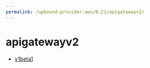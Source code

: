```yaml
---
permalink: /upbound-provider-aws/0.21/apigatewayv2/
---
```


# apigatewayv2



* [v1beta1](v1beta1/index.md)